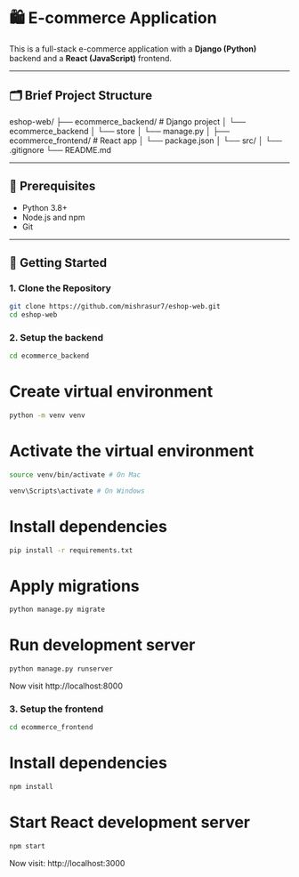 # 🛍️ E-commerce Application

This is a full-stack e-commerce application with a **Django (Python)** backend and a **React (JavaScript)** frontend.

---

## 🗂️ Brief Project Structure
eshop-web/
├── ecommerce_backend/ # Django project
│ └── ecommerce_backend
│ └── store
│ └── manage.py
│
├── ecommerce_frontend/ # React app
│ └── package.json
│ └── src/
│
└── .gitignore
└── README.md


---

## 🧠 Prerequisites

- Python 3.8+
- Node.js and npm
- Git

---

## 🚀 Getting Started

### 1. Clone the Repository

```bash
git clone https://github.com/mishrasur7/eshop-web.git
cd eshop-web
```
### 2. Setup the backend
```bash
cd ecommerce_backend
```

# Create virtual environment
```bash
python -m venv venv
```
# Activate the virtual environment
```bash
source venv/bin/activate # On Mac
```

```bash
venv\Scripts\activate # On Windows
```

# Install dependencies
```bash
pip install -r requirements.txt
```

# Apply migrations
```bash
python manage.py migrate
```

# Run development server
```bash
python manage.py runserver
```
Now visit http://localhost:8000

### 3. Setup the frontend 
```bash
cd ecommerce_frontend
```

# Install dependencies
```bash
npm install
```

# Start React development server
```bash
npm start
```

Now visit: http://localhost:3000



